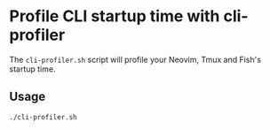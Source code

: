 # Profile CLI startup time with cli-profiler

The `cli-profiler.sh` script will profile your Neovim, Tmux and Fish's startup time.

## Usage

`./cli-profiler.sh`

